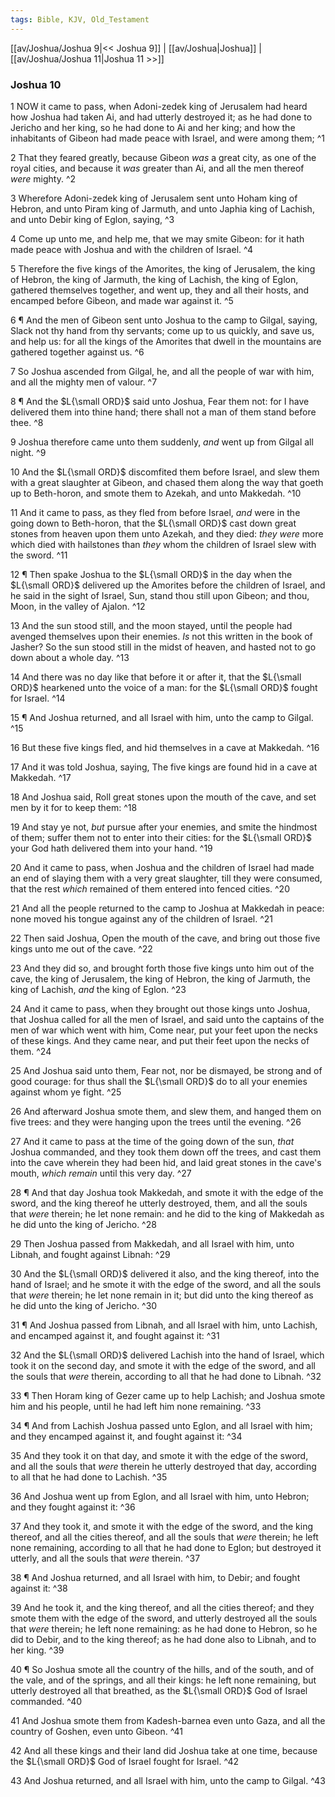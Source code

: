 ```yaml
---
tags: Bible, KJV, Old_Testament
---
```


[[av/Joshua/Joshua 9|<< Joshua 9]] | [[av/Joshua|Joshua]] | [[av/Joshua/Joshua 11|Joshua 11 >>]]

### Joshua 10

1 NOW it came to pass, when Adoni-zedek king of Jerusalem had heard how Joshua had taken Ai, and had utterly destroyed it; as he had done to Jericho and her king, so he had done to Ai and her king; and how the inhabitants of Gibeon had made peace with Israel, and were among them; ^1

2 That they feared greatly, because Gibeon _was_ a great city, as one of the royal cities, and because it _was_ greater than Ai, and all the men thereof _were_ mighty. ^2

3 Wherefore Adoni-zedek king of Jerusalem sent unto Hoham king of Hebron, and unto Piram king of Jarmuth, and unto Japhia king of Lachish, and unto Debir king of Eglon, saying, ^3

4 Come up unto me, and help me, that we may smite Gibeon: for it hath made peace with Joshua and with the children of Israel. ^4

5 Therefore the five kings of the Amorites, the king of Jerusalem, the king of Hebron, the king of Jarmuth, the king of Lachish, the king of Eglon, gathered themselves together, and went up, they and all their hosts, and encamped before Gibeon, and made war against it. ^5

6 ¶ And the men of Gibeon sent unto Joshua to the camp to Gilgal, saying, Slack not thy hand from thy servants; come up to us quickly, and save us, and help us: for all the kings of the Amorites that dwell in the mountains are gathered together against us. ^6

7 So Joshua ascended from Gilgal, he, and all the people of war with him, and all the mighty men of valour. ^7

8 ¶ And the $L{\small ORD}$ said unto Joshua, Fear them not: for I have delivered them into thine hand; there shall not a man of them stand before thee. ^8

9 Joshua therefore came unto them suddenly, _and_ went up from Gilgal all night. ^9

10 And the $L{\small ORD}$ discomfited them before Israel, and slew them with a great slaughter at Gibeon, and chased them along the way that goeth up to Beth-horon, and smote them to Azekah, and unto Makkedah. ^10

11 And it came to pass, as they fled from before Israel, _and_ were in the going down to Beth-horon, that the $L{\small ORD}$ cast down great stones from heaven upon them unto Azekah, and they died: _they_ _were_ more which died with hailstones than _they_ whom the children of Israel slew with the sword. ^11

12 ¶ Then spake Joshua to the $L{\small ORD}$ in the day when the $L{\small ORD}$ delivered up the Amorites before the children of Israel, and he said in the sight of Israel, Sun, stand thou still upon Gibeon; and thou, Moon, in the valley of Ajalon. ^12

13 And the sun stood still, and the moon stayed, until the people had avenged themselves upon their enemies. _Is_ not this written in the book of Jasher? So the sun stood still in the midst of heaven, and hasted not to go down about a whole day. ^13

14 And there was no day like that before it or after it, that the $L{\small ORD}$ hearkened unto the voice of a man: for the $L{\small ORD}$ fought for Israel. ^14

15 ¶ And Joshua returned, and all Israel with him, unto the camp to Gilgal. ^15

16 But these five kings fled, and hid themselves in a cave at Makkedah. ^16

17 And it was told Joshua, saying, The five kings are found hid in a cave at Makkedah. ^17

18 And Joshua said, Roll great stones upon the mouth of the cave, and set men by it for to keep them: ^18

19 And stay ye not, _but_ pursue after your enemies, and smite the hindmost of them; suffer them not to enter into their cities: for the $L{\small ORD}$ your God hath delivered them into your hand. ^19

20 And it came to pass, when Joshua and the children of Israel had made an end of slaying them with a very great slaughter, till they were consumed, that the rest _which_ remained of them entered into fenced cities. ^20

21 And all the people returned to the camp to Joshua at Makkedah in peace: none moved his tongue against any of the children of Israel. ^21

22 Then said Joshua, Open the mouth of the cave, and bring out those five kings unto me out of the cave. ^22

23 And they did so, and brought forth those five kings unto him out of the cave, the king of Jerusalem, the king of Hebron, the king of Jarmuth, the king of Lachish, _and_ the king of Eglon. ^23

24 And it came to pass, when they brought out those kings unto Joshua, that Joshua called for all the men of Israel, and said unto the captains of the men of war which went with him, Come near, put your feet upon the necks of these kings. And they came near, and put their feet upon the necks of them. ^24

25 And Joshua said unto them, Fear not, nor be dismayed, be strong and of good courage: for thus shall the $L{\small ORD}$ do to all your enemies against whom ye fight. ^25

26 And afterward Joshua smote them, and slew them, and hanged them on five trees: and they were hanging upon the trees until the evening. ^26

27 And it came to pass at the time of the going down of the sun, _that_ Joshua commanded, and they took them down off the trees, and cast them into the cave wherein they had been hid, and laid great stones in the cave's mouth, _which_ _remain_ until this very day. ^27

28 ¶ And that day Joshua took Makkedah, and smote it with the edge of the sword, and the king thereof he utterly destroyed, them, and all the souls that _were_ therein; he let none remain: and he did to the king of Makkedah as he did unto the king of Jericho. ^28

29 Then Joshua passed from Makkedah, and all Israel with him, unto Libnah, and fought against Libnah: ^29

30 And the $L{\small ORD}$ delivered it also, and the king thereof, into the hand of Israel; and he smote it with the edge of the sword, and all the souls that _were_ therein; he let none remain in it; but did unto the king thereof as he did unto the king of Jericho. ^30

31 ¶ And Joshua passed from Libnah, and all Israel with him, unto Lachish, and encamped against it, and fought against it: ^31

32 And the $L{\small ORD}$ delivered Lachish into the hand of Israel, which took it on the second day, and smote it with the edge of the sword, and all the souls that _were_ therein, according to all that he had done to Libnah. ^32

33 ¶ Then Horam king of Gezer came up to help Lachish; and Joshua smote him and his people, until he had left him none remaining. ^33

34 ¶ And from Lachish Joshua passed unto Eglon, and all Israel with him; and they encamped against it, and fought against it: ^34

35 And they took it on that day, and smote it with the edge of the sword, and all the souls that _were_ therein he utterly destroyed that day, according to all that he had done to Lachish. ^35

36 And Joshua went up from Eglon, and all Israel with him, unto Hebron; and they fought against it: ^36

37 And they took it, and smote it with the edge of the sword, and the king thereof, and all the cities thereof, and all the souls that _were_ therein; he left none remaining, according to all that he had done to Eglon; but destroyed it utterly, and all the souls that _were_ therein. ^37

38 ¶ And Joshua returned, and all Israel with him, to Debir; and fought against it: ^38

39 And he took it, and the king thereof, and all the cities thereof; and they smote them with the edge of the sword, and utterly destroyed all the souls that _were_ therein; he left none remaining: as he had done to Hebron, so he did to Debir, and to the king thereof; as he had done also to Libnah, and to her king. ^39

40 ¶ So Joshua smote all the country of the hills, and of the south, and of the vale, and of the springs, and all their kings: he left none remaining, but utterly destroyed all that breathed, as the $L{\small ORD}$ God of Israel commanded. ^40

41 And Joshua smote them from Kadesh-barnea even unto Gaza, and all the country of Goshen, even unto Gibeon. ^41

42 And all these kings and their land did Joshua take at one time, because the $L{\small ORD}$ God of Israel fought for Israel. ^42

43 And Joshua returned, and all Israel with him, unto the camp to Gilgal. ^43
